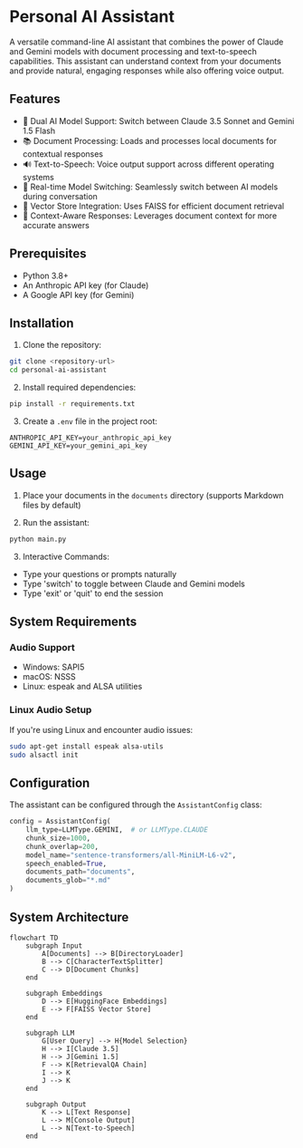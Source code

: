 # Personal AI Assistant

A versatile command-line AI assistant that combines the power of Claude and Gemini models with document processing and text-to-speech capabilities. This assistant can understand context from your documents and provide natural, engaging responses while also offering voice output.

## Features

- 🤖 Dual AI Model Support: Switch between Claude 3.5 Sonnet and Gemini 1.5 Flash
- 📚 Document Processing: Loads and processes local documents for contextual responses
- 🔊 Text-to-Speech: Voice output support across different operating systems
- 🔄 Real-time Model Switching: Seamlessly switch between AI models during conversation
- 📝 Vector Store Integration: Uses FAISS for efficient document retrieval
- 🎯 Context-Aware Responses: Leverages document context for more accurate answers

## Prerequisites

- Python 3.8+
- An Anthropic API key (for Claude)
- A Google API key (for Gemini)

## Installation

1. Clone the repository:
```bash
git clone <repository-url>
cd personal-ai-assistant
```

2. Install required dependencies:
```bash
pip install -r requirements.txt
```

3. Create a `.env` file in the project root:
```env
ANTHROPIC_API_KEY=your_anthropic_api_key
GEMINI_API_KEY=your_gemini_api_key
```

## Usage

1. Place your documents in the `documents` directory (supports Markdown files by default)

2. Run the assistant:
```bash
python main.py
```

3. Interactive Commands:
- Type your questions or prompts naturally
- Type 'switch' to toggle between Claude and Gemini models
- Type 'exit' or 'quit' to end the session

## System Requirements

### Audio Support
- Windows: SAPI5
- macOS: NSSS
- Linux: espeak and ALSA utilities

### Linux Audio Setup
If you're using Linux and encounter audio issues:
```bash
sudo apt-get install espeak alsa-utils
sudo alsactl init
```

## Configuration

The assistant can be configured through the `AssistantConfig` class:

```python
config = AssistantConfig(
    llm_type=LLMType.GEMINI,  # or LLMType.CLAUDE
    chunk_size=1000,
    chunk_overlap=200,
    model_name="sentence-transformers/all-MiniLM-L6-v2",
    speech_enabled=True,
    documents_path="documents",
    documents_glob="*.md"
)
```

## System Architecture

```mermaid
flowchart TD
    subgraph Input
        A[Documents] --> B[DirectoryLoader]
        B --> C[CharacterTextSplitter]
        C --> D[Document Chunks]
    end

    subgraph Embeddings
        D --> E[HuggingFace Embeddings]
        E --> F[FAISS Vector Store]
    end

    subgraph LLM
        G[User Query] --> H{Model Selection}
        H --> I[Claude 3.5]
        H --> J[Gemini 1.5]
        F --> K[RetrievalQA Chain]
        I --> K
        J --> K
    end

    subgraph Output
        K --> L[Text Response]
        L --> M[Console Output]
        L --> N[Text-to-Speech]
    end
```